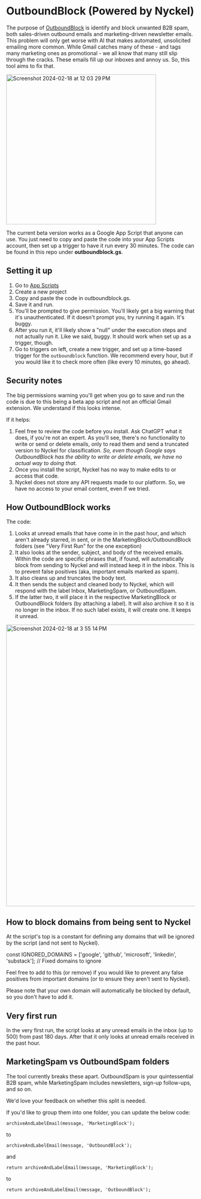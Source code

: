 # OutboundBlock (Powered by Nyckel)

The purpose of [OutboundBlock](https://www.outboundblock.com) is identify and block unwanted B2B spam, both sales-driven outbound emails and marketing-driven newsletter emails. This problem will only get worse with AI that makes automated, unsolicited emailing more common. While Gmail catches many of these - and tags many marketing ones as promotional - we all know that many still slip through the cracks. These emails fill up our inboxes and annoy us. So, this tool aims to fix that.

<img width="400" alt="Screenshot 2024-02-18 at 12 03 29 PM" src="https://www.outboundblock.com/images/outboundblock-example3.webp">

The current beta version works as a Google App Script that anyone can use. You just need to copy and paste the code into your App Scripts account, then set up a trigger to have it run every 30 minutes. The code can be found in this repo under **outboundblock.gs**. 

## Setting it up

1. Go to [App Scripts](https://www.google.com/script/start/)
2. Create a new project
3. Copy and paste the code in outboundblock.gs.
4. Save it and run.
5. You'll be prompted to give permission. You'll likely get a big warning that it's unauthenticated. If it doesn't prompt you, try running it again. It's buggy.
6. After you run it, it'll likely show a "null" under the execution steps and not actually run it. Like we said, buggy. It should work when set up as a trigger, though.
7. Go to triggers on left, create a new trigger, and set up a time-based trigger for the `outboundblock` function. We recommend every hour, but if you would like it to check more often (like every 10 minutes, go ahead).

## Security notes

The big permissions warning you'll get when you go to save and run the code is due to this being a beta app script and not an official Gmail extension. We understand if this looks intense.

If it helps:

1. Feel free to review the code before you install. Ask ChatGPT what it does, if you're not an expert. As you'll see, there's no functionality to write or send or delete emails, only to read them and send a truncated version to Nyckel for classification. <i>So, even though Google says OutboundBlock has the ability to write or delete emails, we have no actual way to doing that.</i>
2. Once you install the script, Nyckel has no way to make edits to or access that code.
3. Nyckel does not store any API requests made to our platform. So, we have no access to your email content, even if we tried.

## How OutboundBlock works

The code:

1. Looks at unread emails that have come in in the past hour, and which aren't already starred, in sent, or in the MarketingBlock/OutboundBlock folders (see "Very First Run" for the one exception)
2. It also looks at the sender, subject, and body of the received emails. Within the code are specific phrases that, if found, will automatically block from sending to Nyckel and will instead keep it in the inbox. This is to prevent false positives (aka, important emails marked as spam).
3. It also cleans up and truncates the body text.
4. It then sends the subject and cleaned body to Nyckel, which will respond with the label Inbox, MarketingSpam, or OutboundSpam.
5. If the latter two, it will place it in the respective MarketingBlock or OutboundBlock folders (by attaching a label). It will also archive it so it is no longer in the inbox. If no such label exists, it will create one. It keeps it unread.

<img width="751" alt="Screenshot 2024-02-18 at 3 55 14 PM" src="https://github.com/NyckelAI/chris/assets/20774922/e44afd34-7f52-4565-a08a-12aa8a5be60d">

## How to block domains from being sent to Nyckel

At the script's top is a constant for defining any domains that will be ignored by the script (and not sent to Nyckel).

const IGNORED_DOMAINS = ['google', 'github', 'microsoft', 'linkedin', 'substack']; // Fixed domains to ignore

Feel free to add to this (or remove) if you would like to prevent any false positives from important domains (or to ensure they aren't sent to Nyckel).

Please note that your own domain will automatically be blocked by default, so you don't have to add it.

## Very first run

In the very first run, the script looks at any unread emails in the inbox (up to 500) from past 180 days. After that it only looks at unread emails received in the past hour.

## MarketingSpam vs OutboundSpam folders

The tool currently breaks these apart. OutboundSpam is your quintessential B2B spam, while MarketingSpam includes newsletters, sign-up follow-ups, and so on. 

We'd love your feedback on whether this split is needed. 

If you'd like to group them into one folder, you can update the below code:

`archiveAndLabelEmail(message, 'MarketingBlock');`

to 

`archiveAndLabelEmail(message, 'OutboundBlock');`

and 

`return archiveAndLabelEmail(message, 'MarketingBlock');`

to

`return archiveAndLabelEmail(message, 'OutboundBlock');`
